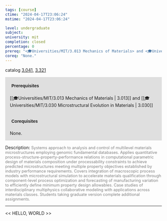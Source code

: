 ```yaml
---
tags: [course]
ctime: "2024-04-17T23:06:24"
mstime: "2024-04-17T23:06:24"

level: undergraduate
subject: 
university: mit
completion: closed
percentage: 0
prereq: "<🎓Universities/MIT/3.013 Mechanics of Materials> and <🎓Universities/MIT/3.030 Microstructural Evolution in Materials>"
coreq: "None."
---
```


catalog [3.041](http://student.mit.edu/catalog/m3a.html#3.041), [3.321](http://student.mit.edu/catalog/m3a.html#3.321)

<span style="display: block; padding: 15px; background-color: rgb(100, 100, 100, 0.2);"><font id="m_prereq2924_0" style="display: block; font-family: Arial, sans-serif; font-weight: bold; padding: 5px">Prerequisites</font><br><span id="prereq2924_0">[[🎓Universities/MIT/3.013 Mechanics of Materials | 3.013]] and [[🎓Universities/MIT/3.030 Microstructural Evolution in Materials | 3.030]]</span></span>
<span style="display: block; padding: 15px; background-color: rgb(100, 100, 100, 0.2);"><font id="m_coreq2924_0" style="display: block; font-family: Arial, sans-serif; font-weight: bold; padding: 5px">Corequisites</font><br><span id="coreq2924_0">None.</span></span>

<font style="">Description:</font>
<font style="color: grey; font-size: 0.8rem;">Systems approach to analysis and control of multilevel materials microstructures employing genomic fundamental databases. Applies quantitative process-structure-property-performance relations in computational parametric design of materials composition under processability constraints to achieve predicted microstructures meeting multiple property objectives established by industry performance requirements. Covers integration of macroscopic process models with microstructural simulation to accelerate materials qualification through component-level process optimization and forecasting of manufacturing variation to efficiently define minimum property design allowables. Case studies of interdisciplinary multiphysics collaborative modeling with applications across materials classes. Students taking graduate version complete additional assignments.</font>



---

<< HELLO, WORLD >>
